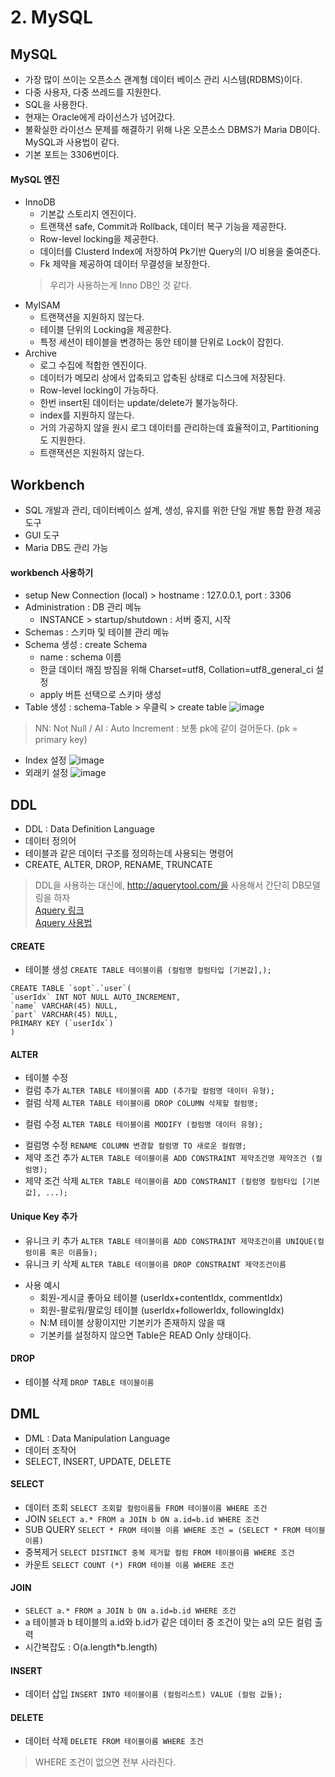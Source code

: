# 2. MySQL
## MySQL
- 가장 많이 쓰이는 오픈소스 괜계형 데이터 베이스 관리 시스템(RDBMS)이다.
- 다중 사용자, 다중 쓰레드를 지원한다.
- SQL을 사용한다.
- 현재는 Oracle에게 라이선스가 넘어갔다.
- 불확실한 라이선스 문제를 해결하기 위해 나온 오픈소스 DBMS가 Maria DB이다. MySQL과 사용법이 같다.
- 기본 포트는 3306번이다.

#### MySQL 엔진
- InnoDB
    + 기본값 스토리지 엔진이다.
    + 트랜잭션 safe, Commit과 Rollback, 데이터 복구 기능을 제공한다.
    + Row-level locking을 제공한다.
    + 데이터를 Clusterd Index에 저장하여 Pk기반 Query의 I/O 비용을 줄여준다.
    + Fk 제약을 제공하여 데이터 무결성을 보장한다.
    > 우리가 사용하는게 Inno DB인 것 같다.
- MyISAM
    + 트랜잭션을 지원하지 않는다.
    + 테이블 단위의 Locking을 제공한다.
    + 특정 세션이 테이블을 변경하는 동안 테이블 단위로 Lock이 잡힌다.
- Archive
    + 로그 수집에 적합한 엔진이다.
    + 데이터가 메모리 상에서 압축되고 압축된 상태로 디스크에 저장된다.
    + Row-level locking이 가능하다.
    + 한번 insert된 데이터는 update/delete가 불가능하다.
    + index를 지원하지 않는다.
    + 거의 가공하지 않을 원시 로그 데이터를 관리하는데 효율적이고, Partitioning도 지원한다.
    + 트랜잭션은 지원하지 않는다.

## Workbench
- SQL 개발과 관리, 데이터베이스 설계, 생성, 유지를 위한 단일 개발 통합 환경 제공 도구
- GUI 도구
- Maria DB도 관리 가능

#### workbench 사용하기
- setup New Connection (local) > hostname : 127.0.0.1, port : 3306
- Administration : DB 관리 메뉴
    + INSTANCE > startup/shutdown : 서버 중지, 시작
- Schemas : 스키마 및 테이블 관리 메뉴
- Schema 생성 : create Schema
    + name : schema 이름
    + 한글 데이터 깨짐 방짐을 위해 Charset=utf8, Collation=utf8_general_ci 설정
    + apply 버튼 선택으로 스키마 생성
- Table 생성 : schema-Table > 우클릭 > create table
    ![image](https://user-images.githubusercontent.com/26458200/49023535-c3815e00-f1da-11e8-8b14-3cd6ad3b1920.png)
> NN: Not Null / AI : Auto Increment : 보통 pk에 같이 걸어둔다. (pk = primary key)
- Index 설정
    ![image](https://user-images.githubusercontent.com/26458200/49023611-ef9cdf00-f1da-11e8-9026-531d43fa57d6.png)
- 외래키 설정
   ![image](https://user-images.githubusercontent.com/26458200/49023660-080cf980-f1db-11e8-9c01-8c984a2c3283.png)
    

## DDL
- DDL : Data Definition Language
- 데이터 정의어
- 테이블과 같은 데이터 구조를 정의하는데 사용되는 명령어
- CREATE, ALTER, DROP, RENAME, TRUNCATE

> DDL을 사용하는 대신에, http://aquerytool.com/을 사용해서 간단히 DB모델링을 하자  
[Aquery 링크](http://aquerytool.com/)  
[Aquery 사용법](http://aquerytool.com/help/index/)  

#### CREATE 
* 테이블 생성 ```CREATE TABLE 테이블이름 (컬럼명 컬럼타입 [기본값],);```
```mysql
CREATE TABLE `sopt`.`user`(
`userIdx` INT NOT NULL AUTO_INCREMENT,
`name` VARCHAR(45) NULL,
`part` VARCHAR(45) NULL,
PRIMARY KEY (`userIdx`)
)
```
#### ALTER
* 테이블 수정 
* 컬럼 추가 ```ALTER TABLE 테이블이름 ADD (추가할 컬럼명 데이터 유형);```
* 컬럼 삭제 ```ALTER TABLE 테이블이름 DROP COLUMN 삭제할 컬럼명;```
+ 컬럼 수정 ```ALTER TABLE 테이블이름 MODIFY (컬럼명 데이터 유형);```
* 컬럼명 수정 ```RENAME COLUMN 변경할 컬럼명 TO 새로운 컬럼명;```
* 제약 조건 추가 ```ALTER TABLE 테이블이름 ADD CONSTRAINT 제약조건명 제약조건 (컬럼명);```
* 제약 조건 삭제 ```ALTER TABLE 테이블이름 ADD CONSTRANIT (컬럼명 컬럼타입 [기본값], ...);```
#### Unique Key 추가
* 유니크 키 추가 ```ALTER TABLE 테이블이름 ADD CONSTRAINT 제약조건이름 UNIQUE(컬럼이름 혹은 이름들);```
* 유니크 키 삭제 ```ALTER TABLE 테이블이름 DROP CONSTRAINT 제약조건이름```
+ 사용 예시
    - 회원-게시글 좋아요 테이블 (userIdx+contentIdx, commentIdx)
    - 회원-팔로워/팔로잉 테이블 (userIdx+followerIdx, followingIdx)
    - N:M 테이블 상황이지만 기본키가 존재하지 않을 때
    - 기본키를 설정하지 않으면 Table은 READ Only 상태이다.
#### DROP
+ 테이블 삭제 ```DROP TABLE 테이블이름```

## DML
- DML : Data Manipulation Language
- 데이터 조작어
- SELECT, INSERT, UPDATE, DELETE
#### SELECT
- 데이터 조회 ```SELECT 조회할 컬럼이름들 FROM 테이블이름 WHERE 조건```
- JOIN ```SELECT a.* FROM a JOIN b ON a.id=b.id WHERE 조건```
- SUB QUERY ```SELECT * FROM 테이블 이름 WHERE 조건 = (SELECT * FROM 테이블이름)```
- 중복제거 ```SELECT DISTINCT 중복 제거할 컬럼 FROM 테이블이름 WHERE 조건```
- 카운트 ```SELECT COUNT (*) FROM 테이블 이름 WHERE 조건```

#### JOIN
- ```SELECT a.* FROM a JOIN b ON a.id=b.id WHERE 조건```
- a 테이블과 b 테이블의 a.id와 b.id가 같은 데이터 중 조건이 맞는 a의 모든 컬럼 출력
- 시간복잡도 : O(a.length*b.length)

#### INSERT
- 데이터 삽입 ```INSERT INTO 테이블이름 (컬럼리스트) VALUE (컬럼 값들);```

#### DELETE
- 데이터 삭제 ```DELETE FROM 테이블이름 WHERE 조건```
> WHERE 조건이 없으면 전부 사라진다.